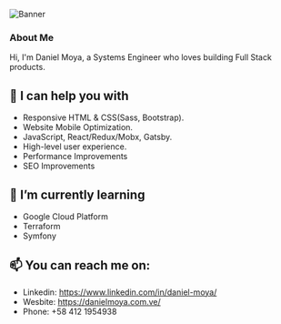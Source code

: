 ![Banner](https://github.com/moyadaniel/moyadaniel/blob/master/banner.png)

### About Me
Hi, I'm Daniel Moya, a Systems Engineer who loves building Full Stack products.

## 💬 I can help you with

- Responsive HTML & CSS(Sass, Bootstrap).
- Website Mobile Optimization.
- JavaScript, React/Redux/Mobx, Gatsby.
- High-level user experience.
- Performance Improvements
- SEO Improvements

## 🌱 I’m currently learning
- Google Cloud Platform
- Terraform
- Symfony

## 📫 You can reach me on:
- Linkedin: https://www.linkedin.com/in/daniel-moya/
- Wesbite: https://danielmoya.com.ve/
- Phone: +58 412 1954938
